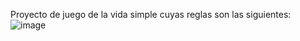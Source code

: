 Proyecto de juego de la vida simple cuyas reglas son las siguientes:
![image](https://github.com/kzzazzk/Hormiga-de-Langton/assets/72697785/805fe3e8-b139-4f52-9614-dabc00390612)

